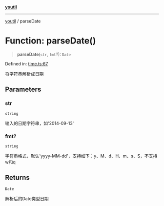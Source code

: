 [**youtil**](../README.md)

***

[youtil](../globals.md) / parseDate

# Function: parseDate()

> **parseDate**(`str`, `fmt`?): `Date`

Defined in: [time.ts:67](https://github.com/sxei/youtil/blob/9ed40274f152c481747c0d8f4cd2063727f76538/src/time.ts#L67)

将字符串解析成日期

## Parameters

### str

`string`

输入的日期字符串，如'2014-09-13'

### fmt?

`string`

字符串格式，默认'yyyy-MM-dd'，支持如下：y、M、d、H、m、s、S，不支持w和q

## Returns

`Date`

解析后的Date类型日期

